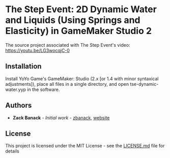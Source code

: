# The Step Event: 2D Dynamic Water and Liquids (Using Springs and Elasticity) in GameMaker Studio 2
The source project associated with The Step Event's video: https://youtu.be/LG3wocqjC-0

## Installation

Install YoYo Game's GameMaker: Studio (2.x [or 1.4 with minor syntaxical adjustments]), place all files in a single directory, and open tse-dynamic-water.yyp in the software.

## Authors

* **Zack Banack** - *Initial work* - [zbanack](https://github.com/zbanack), [website](https://zackbanack.com)

## License

This project is licensed under the MIT License - see the [LICENSE.md](LICENSE.md) file for details
